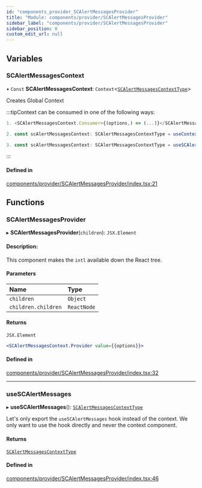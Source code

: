 ```yaml
---
id: "components_provider_SCAlertMessagesProvider"
title: "Module: components/provider/SCAlertMessagesProvider"
sidebar_label: "components/provider/SCAlertMessagesProvider"
sidebar_position: 0
custom_edit_url: null
---
```


## Variables

### SCAlertMessagesContext

• `Const` **SCAlertMessagesContext**: `Context`<[`SCAlertMessagesContextType`](../interfaces/types_context.SCAlertMessagesContextType.md)\>

Creates Global Context

:::tipContext can be consumed in one of the following ways:
```jsx
1. <SCAlertMessagesContext.Consumer>{(options,) => (...)}</SCAlertMessagesContext.Consumer>
```
```jsx
2. const scAlertMessagesContext: SCAlertMessagesContextType = useContext(SCAlertMessagesContext)
```
```jsx
3. const scAlertMessagesContext: SCAlertMessagesContextType = useSCAlertMessages();
````
:::

#### Defined in

[components/provider/SCAlertMessagesProvider/index.tsx:21](https://github.com/selfcommunity/community-ui/blob/f8d581a/packages/sc-core/src/components/provider/SCAlertMessagesProvider/index.tsx#L21)

## Functions

### SCAlertMessagesProvider

▸ **SCAlertMessagesProvider**(`children`): `JSX.Element`

#### Description:
This component makes the `intl` available down the React tree.

#### Parameters

| Name | Type |
| :------ | :------ |
| `children` | `Object` |
| `children.children` | `ReactNode` |

#### Returns

`JSX.Element`

```jsx
<SCAlertMessagesContext.Provider value={{options}}>
```

#### Defined in

[components/provider/SCAlertMessagesProvider/index.tsx:32](https://github.com/selfcommunity/community-ui/blob/f8d581a/packages/sc-core/src/components/provider/SCAlertMessagesProvider/index.tsx#L32)

___

### useSCAlertMessages

▸ **useSCAlertMessages**(): [`SCAlertMessagesContextType`](../interfaces/types_context.SCAlertMessagesContextType.md)

Let's only export the `useSCAlertMessages` hook instead of the context.
We only want to use the hook directly and never the context component.

#### Returns

[`SCAlertMessagesContextType`](../interfaces/types_context.SCAlertMessagesContextType.md)

#### Defined in

[components/provider/SCAlertMessagesProvider/index.tsx:46](https://github.com/selfcommunity/community-ui/blob/f8d581a/packages/sc-core/src/components/provider/SCAlertMessagesProvider/index.tsx#L46)
